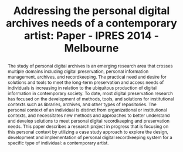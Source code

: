 ---
abstract: 'The study of personal digital archives is an emerging research area that
  crosses multiple domains including digital preservation, personal information management,
  archives, and recordkeeping. The practical need and desire for solutions and tools
  to meet the long-term preservation and access needs of individuals is increasing
  in relation to the ubiquitous production of digital information in contemporary
  society. To date, most digital preservation research has focused on the development
  of methods, tools, and solutions for institutional contexts such as libraries, archives,
  and other types of repositories. The personal context of an individual is distinct
  from organizational or institutional contexts, and necessitates new methods and
  approaches to better understand and develop solutions to meet personal digital recordkeeping
  and preservation needs. This paper describes a research project in progress that
  is focusing on this personal context by utilizing a case study approach to explore
  the design, development and implementation of personal digital recordkeeping system
  for a specific type of individual: a contemporary artist.'
creators:
- Meister, Sam
date: null
document_url: https://services.phaidra.univie.ac.at/api/object/o:378080/download
grand_parent: iPRES
institutions: []
keywords:
- personal digital archives
- recordkeeping
- artist records
landing_page_url: https://phaidra.univie.ac.at/o:378080
language: eng
layout: publication
license: CC BY-NC-SA 3.0 AT
notes_url: null
parent: iPRES 2014
publication_type: paper
size: 73242
slides_url: null
source_name: iPRES
stream_url: null
title: 'Addressing the personal digital archives needs of a contemporary artist: Paper
  - IPRES 2014 - Melbourne'
year: 2014
---